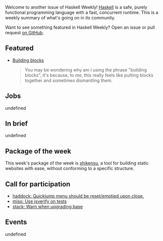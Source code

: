 <!-- 2018-03-29 unpublished -->

Welcome to another issue of Haskell Weekly!
[Haskell](https://haskell-lang.org) is a safe, purely functional programming language with a fast, concurrent runtime.
This is a weekly summary of what's going on in its community.

Want to see something featured in Haskell Weekly?
Open an issue or pull request [on GitHub](https://github.com/haskellweekly/haskellweekly.github.io).

## Featured

-   [Building blocks](https://icidasset.com/writings/building-blocks/)

    > You may be wondering why am I using the phrase "building blocks", it's because, to me, this really feels like putting blocks together and sometimes dismantling them.

## Jobs

undefined

## In brief

undefined

## Package of the week

This week's package of the week is [shikensu](https://github.com/icidasset/shikensu/tree/fa547c18c90e73b4f1f85e34b7ac92bbb0e1014b),
a tool for building static websites with ease, without conforming to a specific structure.

## Call for participation

-   [haddock: Quickjump menu should be reset/emptied upon close.](https://github.com/haskell/haddock/issues/781)
-   [miso: Use jsverify on tests](https://github.com/dmjio/miso/issues/387)
-   [stack: Warn when upgrading base](https://github.com/commercialhaskell/stack/issues/3940)

## Events

undefined
